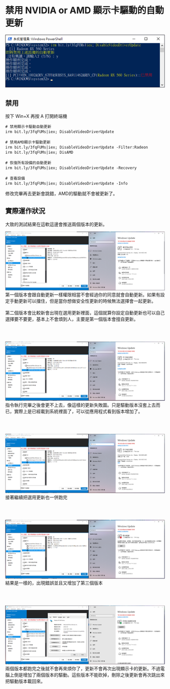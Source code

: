 禁用 NVIDIA or AMD 顯示卡驅動的自動更新
===

![](img/run.png)

## 禁用

按下 Win+X 再按 A 打開終端機  

```
# 禁用顯示卡驅動自動更新
irm bit.ly/3fqFUMs|iex; DisableVideoDriverUpdate

# 禁用AMD顯示卡驅動更新
irm bit.ly/3fqFUMs|iex; DisableVideoDriverUpdate -Filter:Radeon
irm bit.ly/3fqFUMs|iex; DisAMD

# 恢復所有設備的自動更新
irm bit.ly/3fqFUMs|iex; DisableVideoDriverUpdate -Recovery

# 查看設備
irm bit.ly/3fqFUMs|iex; DisableVideoDriverUpdate -Info
```

修改完畢再去更新會跳錯，AMD的驅動就不會被更新了。  


## 實際運作狀況
大致的測試結果在這軟這邊會推送兩個版本的更新。  

![](img/update1-1.png)
第一個版本會跟自動更新一樣權限相當不會經過你的同意就會自動更新。如果有設定手動更新可以擋住，但是當你想做安全性更新的時候無法選擇會一起更新。  
<br>
第二個版本會比較新會出現在選用更新裡面，這個就算你設定自動更新也可以自己選擇要不要更，基本上不會煩到人，主要是第一個版本會擅自更新。  

<br><br>

![](img/update1-2.png)
指令執行完畢之後會更不上去，像這樣的更新失敗圖。只是驅動版本沒套上去而已，實際上是已經載到系統裡面了，可以從應用程式看到版本增加了。  

<br><br>

![](img/update2-1.png)
接著繼續把選用更新也一併跑完  

<br><br>

![](img/update2-2.png)
結果是一樣的，出現錯誤並且又增加了第三個版本  

<br><br>

![](img/update3.png)
兩個版本都跑完之後就不會再來煩你了，更新不會再次出現顯示卡的更新。不過電腦上倒是增加了兩個版本的驅動。這些版本不能砍掉，刪除之後更新會再次跳出來把驅動版本載回來。  